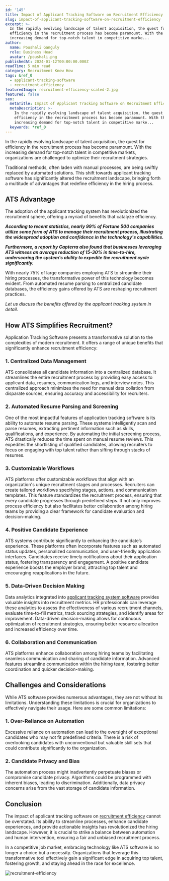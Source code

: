 ```yaml
---
id: '145'
title: Impact of Applicant Tracking Software on Recruitment Efficiency
slug: impact-of-applicant-tracking-software-on-recruitment-efficiency
excerpt: >-
  In the rapidly evolving landscape of talent acquisition, the quest for
  efficiency in the recruitment process has become paramount. With the
  increasing demand for top-notch talent in competitive marke...
author:
  name: Poushali Ganguly
  role: Business Head
  avatar: /poushali.png
publishedAt: 2024-01-12T00:00:00.000Z
readTime: 5 min read
category: Recruitment Know How
tags: &ref_0
  - applicant-tracking-software
  - recruitment-efficiency
featuredImage: recruitment-efficiency-scaled-2.jpg
featured: false
seo:
  metaTitle: Impact of Applicant Tracking Software on Recruitment Efficiency
  metaDescription: >-
    In the rapidly evolving landscape of talent acquisition, the quest for
    efficiency in the recruitment process has become paramount. With the
    increasing demand for top-notch talent in competitive marke...
  keywords: *ref_0
---
```


In the rapidly evolving landscape of talent acquisition, the quest for efficiency in the recruitment process has become paramount. With the increasing demand for top-notch talent in competitive markets, organizations are challenged to optimize their recruitment strategies.

Traditional methods, often laden with manual processes, are being swiftly replaced by automated solutions. This shift towards applicant tracking software has significantly altered the recruitment landscape, bringing forth a multitude of advantages that redefine efficiency in the hiring process.

## **ATS Advantage**

The adoption of the applicant tracking system has revolutionized the recruitment sphere, offering a myriad of benefits that catalyze efficiency.

**_According to recent statistics, nearly 99% of Fortune 500 companies utilize some form of ATS to manage their recruitment process, illustrating the widespread adoption and confidence in the technology's capabilities._**

**_Furthermore, a report by Capterra also found that businesses leveraging ATS witness an average reduction of 15-30% in time-to-hire, underscoring the system's ability to expedite the recruitment cycle significantly._**

With nearly 75% of large companies employing ATS to streamline their hiring processes, the transformative power of this technology becomes evident. From automated resume parsing to centralized candidate databases, the efficiency gains offered by ATS are reshaping recruitment practices.

_Let us discuss the benefits offered by the applicant tracking system in detail._

## **How ATS Simplifies Recruitment?**

Application Tracking Software presents a transformative solution to the complexities of modern recruitment. It offers a range of unique benefits that significantly enhance recruitment efficiency:

### 1\. **Centralized Data Management**

ATS consolidates all candidate information into a centralized database. It streamlines the entire recruitment process by providing easy access to applicant data, resumes, communication logs, and interview notes. This centralized approach minimizes the need for manual data collation from disparate sources, ensuring accuracy and accessibility for recruiters.

### 2\. **Automated Resume Parsing and Screening**

One of the most impactful features of application tracking software is its ability to automate resume parsing. These systems intelligently scan and parse resumes, extracting pertinent information such as skills, qualifications, and experience. By automating the initial screening process, ATS drastically reduces the time spent on manual resume reviews. This expedites the shortlisting of qualified candidates, allowing recruiters to focus on engaging with top talent rather than sifting through stacks of resumes.

### 3\. **Customizable Workflows**

ATS platforms offer customizable workflows that align with an organization's unique recruitment stages and processes. Recruiters can create tailored workflows specifying stages, actions, and communication templates. This feature standardizes the recruitment process, ensuring that every candidate progresses through predefined steps. It not only improves process efficiency but also facilitates better collaboration among hiring teams by providing a clear framework for candidate evaluation and decision-making.

### 4\. **Positive Candidate Experience**

ATS systems contribute significantly to enhancing the candidate’s experience. These platforms often incorporate features such as automated status updates, personalized communication, and user-friendly application interfaces. Candidates receive timely notifications about their application status, fostering transparency and engagement. A positive candidate experience boosts the employer brand, attracting top talent and encouraging reapplications in the future.

### 5\. **Data-Driven Decision Making**

Data analytics integrated into [applicant tracking system software](https://www.thetalentpool.ai/applicant-tracking-software) provides valuable insights into recruitment metrics. HR professionals can leverage these analytics to assess the effectiveness of various recruitment channels, evaluate time-to-fill metrics, track sourcing strategies, and identify areas for improvement. Data-driven decision-making allows for continuous optimization of recruitment strategies, ensuring better resource allocation and increased efficiency over time.

### 6\. **Collaboration and Communication**

ATS platforms enhance collaboration among hiring teams by facilitating seamless communication and sharing of candidate information. Advanced features streamline communication within the hiring team, fostering better coordination and quicker decision-making.

## **Challenges and Considerations**

While ATS software provides numerous advantages, they are not without its limitations. Understanding these limitations is crucial for organizations to effectively navigate their usage. Here are some common limitations:

### 1\. **Over-Reliance on Automation**

Excessive reliance on automation can lead to the oversight of exceptional candidates who may not fit predefined criteria. There is a risk of overlooking candidates with unconventional but valuable skill sets that could contribute significantly to the organization.

### 2\. **Candidate Privacy and Bias**

The automation process might inadvertently perpetuate biases or compromise candidate privacy. Algorithms could be programmed with inherent biases, leading to discrimination. Additionally, data privacy concerns arise from the vast storage of candidate information.

## **Conclusion**

The impact of applicant tracking software on [recruitment efficiency](https://www.thetalentpool.ai/blogs/3-key-recruitment-metrics-quantify-your-talent-acquisition-process) cannot be overstated. Its ability to streamline processes, enhance candidate experiences, and provide actionable insights has revolutionized the hiring landscape. However, it is crucial to strike a balance between automation and human intervention, ensuring a fair and unbiased recruitment process.

In a competitive job market, embracing technology like ATS software is no longer a choice but a necessity. Organizations that leverage this transformative tool effectively gain a significant edge in acquiring top talent, fostering growth, and staying ahead in the race for excellence.

![recruitment-efficiency](images/recruitment-efficiency-1024x536.jpg)
